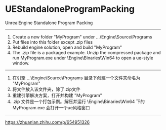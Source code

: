 # UEStandaloneProgramPacking
UnrealEngine Standalone Program Packing

--------------------------------------
1. Create a new folder "MyProgram" under ...\Engine\Source\Programs
2. Put files into this folder except .zip files
3. Rebuild engine solution, open and build "MyProgram"
4. The .zip file is a packaged example. Unzip the compressed package and run MyProgram.exe under \Engine\Binaries\Win64 to open a ue-style window.

--------------------------------------
1. 在引擎 ...\Engine\Source\Programs 目录下创建一个文件夹命名为 "MyProgram"
2. 将文件放入该文件夹，除了.zip文件
3. 重建引擎解决方案，打开并构建 "MyProgram"
4. .zip 文件是一个打包示例。解压并运行 \Engine\Binaries\Win64 下的 MyProgram.exe 会打开一个ue风格窗口

--------------------------------------
https://zhuanlan.zhihu.com/p/654951326
